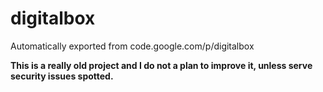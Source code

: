 # digitalbox
Automatically exported from code.google.com/p/digitalbox

**This is a really old project and I do not a plan to improve it, unless serve security issues spotted.**
